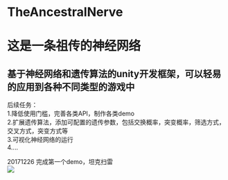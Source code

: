 # TheAncestralNerve
这是一条祖传的神经网络
===
基于神经网络和遗传算法的unity开发框架，可以轻易的应用到各种不同类型的游戏中
---
后续任务：<br>
  1.降低使用门槛，完善各类API，制作各类demo<br>
  2.扩展遗传算法，添加可配置的遗传参数，包括交换概率，突变概率，筛选方式，交叉方式，突变方式等<br>
  3.可视化神经网络的运行<br>
  4....<br>

  20171226 完成第一个demo，坦克扫雷<br>
  ![](https://github.com/ShenZhouXieZhiFeng/TheAncestralNerve/blob/master/Images/demo.png?raw=true)

